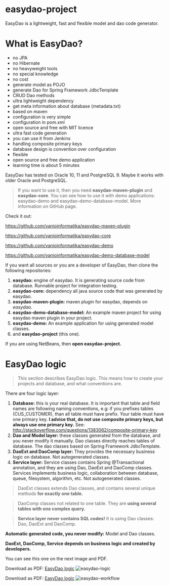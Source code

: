 easydao-project
===============

EasyDao is a lightweight, fast and flexible model and dao code generator.

# What is EasyDao? 

* no JPA
* no Hibernate
* no heavyweight tools
* no special knowledge
* no cost
* generate model as POJO
* generate Dao for Spring Framework JdbcTemplate
* CRUD Dao methods
* ultra lightweight dependency
* get meta information about database (metadata.txt)
* based on maven
* configuration is very simple
* configuration in pom.xml
* open source and free with MIT licence
* ultra fast code generation
* you can use it from Jenkins
* handling composite primary keys
* database design is convention over configuration
* flexible
* open source and free demo application
* learning time is about 5 minutes

EasyDao has tested on Oracle 10, 11 and PostgreSQL 9. Maybe it works with older Oracle and PostgreSQL.

> If you want to use it, then you need **easydao-maven-plugin** and **easydao-core**. You can see how to use it with demo applications: easydao-demo and easydao-demo-database-model. More information on GitHub page.

Check it out:

https://github.com/vanioinformatika/easydao-maven-plugin

https://github.com/vanioinformatika/easydao-core

https://github.com/vanioinformatika/easydao-demo

https://github.com/vanioinformatika/easydao-demo-database-model

If you want all sources or you are a developer of EasyDao, then clone the following repositories:

1. **easydao:** engine of easydao. It is generating source code from database. Runnable project for integration testing.
1. **easydao-core:** dependency all java source code that was generated by easydao.
1. **easydao-maven-plugin:** maven plugin for easydao, depends on _easydao._
1. **easydao-demo-database-model:** An example maven project for using easydao maven plugin in your project.
1. **easydao-demo:** An example application for using generated model classes.
1. and **easydao-project** (this one).

If you are using NetBeans, then **open easydao-project.** 

# EasyDao logic

> This section describes EasyDao logic. This means how to create your projects and database, and what conventions are.

There are four logic layer:

1. **Database:** this is your real database. It is important that table and field names are following naming conventions, e.g: if you prefixes tables (CUS_CUSTOMER), than all table must have prefix. Your table must have one primary key. **I advice that, do not use composite primary keys, but always use one primary key.** See: http://stackoverflow.com/questions/1383062/composite-primary-key 
1. **Dao and Model layer:** these classes generated from the database, and you never modify it manually. Dao classes directly reaches tables of database. The dao classes based on Spring Framework JdbcTemplate.
1. **DaoExt and DaoComp layer:** They provides the necessary business logic on database. Not autogenerated classes.
1. **Service layer:** Service classes contains Spring @Transactional annotation, and they are using Dao, DaoExt and DaoComp classes. Services implements business logic, collaboration between database, queue, filesystem, algorithm, etc. Not autogenerated classes.

> DaoExt classes extends Dao classes, and contains several unique methods **for exactly one table.**


> DaoComp classes not related to one table. They are **using several tables with one complex query.**


> **Service layer never contains SQL codes!** It is using Dao classes: Dao, DaoExt and DaoComp.

**Automatic generated code, you never modify:** Model and Dao classes.

**DaoExt, DaoComp, Service depends on business logic and created by developers.** 

You can see this one on the next image and PDF. 

Download as PDF:
[EasyDao logic](../master/easydao-logic.pdf)
![easydao-logic](../master/easydao-logic.png "EasyDao Logic")

Download as PDF:
[EasyDao logic](../master/easydao-workflow.pdf)
![easydao-workflow](../master/easydao-workflow.png "EasyDao Workflow")



